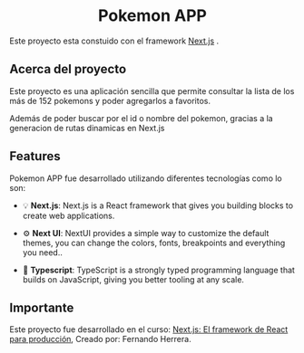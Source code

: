 <h1 align="center">Pokemon APP</h1>

Este proyecto esta constuido con el framework  [Next.js](https://nextjs.org/) .

## Acerca del proyecto

Este proyecto es una aplicación sencilla que permite consultar la lista de los más de 152 pokemons 
y poder agregarlos a favoritos.

Además de poder buscar por el id o nombre del pokemon, gracias a la generacion de rutas dinamicas en Next.js

## Features

Pokemon APP fue desarrollado utilizando diferentes tecnologías como lo son:

- :bulb: **Next.js**: Next.js is a React framework that gives you building blocks to create web applications.

- :gear: **Next UI**: NextUI provides a simple way to customize the default themes, you can change the colors, fonts, breakpoints and everything you need..

-  :incoming_envelope: **Typescript**:  TypeScript is a strongly typed programming language that builds on JavaScript, giving you better tooling at any scale.


## Importante

Este proyecto fue desarrollado en el curso: [Next.js: El framework de React para producción](https://www.udemy.com/course/nextjs-fh/), Creado por: Fernando Herrera.
